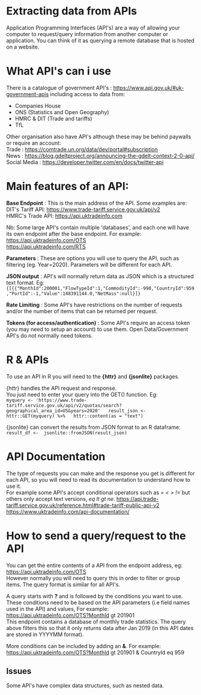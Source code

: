 # Extracting data from APIs
Application Programming Interfaces (API's) are a way of allowing your computer to request/query information from another computer or application. You can think of it as querying a remote database that is hosted on a website. 

# What API's can i use
There is a catalogue of government API's : https://www.api.gov.uk/#uk-government-apis including access to data from:  
- Companies House  
- ONS (Statistics and Open Geography)  
- HMRC & DIT (Trade and tariffs)  
- TfL 

Other organisation also have API's although these may be behind paywalls or require an account:  
Trade : https://comtrade.un.org/data/dev/portal#subscription  
News : https://blog.gdeltproject.org/announcing-the-gdelt-context-2-0-api/  
Social Media : https://developer.twitter.com/en/docs/twitter-api 

# Main features of an API:
**Base Endpoint** : This is the main address of the API. Some examples are:  
DIT's Tariff API: https://www.trade-tariff.service.gov.uk/api/v2  
HMRC's Trade API: https://api.uktradeinfo.com

Nb: Some large API's contain multiple 'databases', and each one will have its own endpoint after the base endpoint. For example:
https://api.uktradeinfo.com/OTS  
https://api.uktradeinfo.com/RTS

**Parameters** : These are options you will use to query the API, such as filtering (eg. Year=2020). Parameters will be different for each API.

**JSON output** : API's will normally return data as JSON which is a structured text format. Eg:
`{[{{"MonthId":200001,"FlowTypeId":1,"CommodityId":-990,"CountryId":959,"PortId":-1,"Value":148391144.0,"NetMass":null}]}`

**Rate Limiting** : Some API's have restrictions on the number of requests and/or the number of items that can be returned per request.

**Tokens (for access/authentication)** : Some API's require an access token (you may need to setup an account) to use them. Open Data/Government  API's do not normally need tokens.


# R & APIs
To use an API in R you will need to the **{httr}** and **{jsonlite}** packages.

{httr} handles the API request and response.  
You just need to enter your query into the GET() function. Eg:  
`myquery <- 'https://www.trade-tariff.service.gov.uk/api/v2/quotas/search?geographical_area_id=US&years=2020'  
 result_json <- httr::GET(myquery) %>%  
   httr::content(as = "text")`  
  
{jsonlite} can convert the results from JSON format to an R dataframe:  
`result_df <-  jsonlite::fromJSON(result_json)`


# API Documentation
The type of requests you can make and the response you get is different for each API, so you will need to read its documentation to understand how to use it.  
For example some API's accept conditional operators such as *= < > !=* but others only accept text versions, *eq lt gt ne*.
https://api.trade-tariff.service.gov.uk/reference.html#trade-tariff-public-api-v2  
https://www.uktradeinfo.com/api-documentation/

# How to send a query/request to the API
You can get the entire contents of a API from the endpoint address, eg: https://api.uktradeinfo.com/OTS  
However normally you will need to query this in order to filter or group items. The query format is similar for all API's.

A query starts with **?** and is followed by the conditions you want to use.
These conditions need to be based on the API parameters (i.e field names used in the API) and values, For example:   
https://api.uktradeinfo.com/OTS?MonthId gt 201901  
This endpoint contains a database of monthly trade statistics. The query above filters this so that it only returns data after Jan 2019 (in this API dates are stored in YYYYMM format).  

More conditions can be included by adding an **&**. For example:   
https://api.uktradeinfo.com/OTS?MonthId gt 201901 & CountryId eq 959 





## Issues
Some API's have complex data structures, such as nested data.
